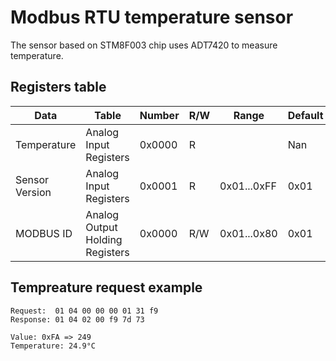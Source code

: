 # Modbus RTU temperature sensor

The sensor based on STM8F003 chip uses ADT7420 to measure temperature.

## Registers table

Data | Table | Number | R/W | Range | Default
--- | --- | --- | --- | --- | ---
Temperature | Analog Input Registers | 0x0000 | R |  | Nan
Sensor Version | Analog Input Registers | 0x0001 | R | 0x01...0xFF | 0x01
MODBUS ID | Analog Output Holding Registers | 0x0000 | R/W | 0x01...0x80 | 0x01


## Tempreature request example
```
Request:  01 04 00 00 00 01 31 f9
Response: 01 04 02 00 f9 7d 73

Value: 0xFA => 249
Temperature: 24.9°C
```
